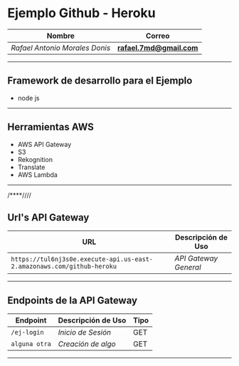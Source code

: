 # Ejemplo Github - Heroku
Nombre | Correo
---|---
*Rafael Antonio Morales Donis* | **rafael.7md@gmail.com**

******

Framework de desarrollo para el Ejemplo
------
* node js

******
Herramientas AWS
------
* AWS API Gateway
* S3
* Rekognition
* Translate
* AWS Lambda

******
/****////
## Url's API Gateway
URL | Descripción de Uso
---|---
`https://tul6nj3s0e.execute-api.us-east-2.amazonaws.com/github-heroku` |  *API Gateway General*

******

## Endpoints de la API Gateway
Endpoint | Descripción de Uso | Tipo
---|---|---
`/ej-login` |  *Inicio de Sesión* | GET
`alguna otra` | *Creación de algo* | GET

******